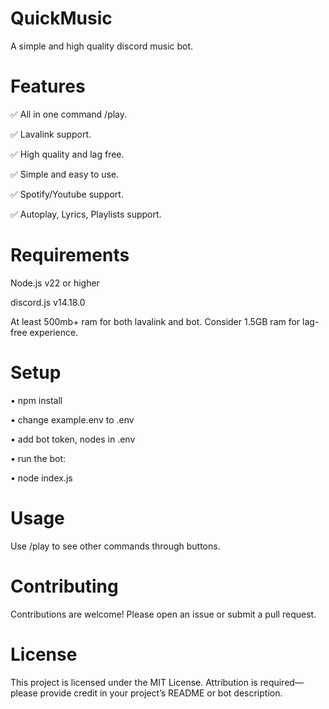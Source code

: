# QuickMusic

A simple and high quality discord music bot.

# Features

✅ All in one command /play.

✅ Lavalink support.

✅ High quality and lag free.

✅ Simple and easy to use.

✅ Spotify/Youtube support.

✅ Autoplay, Lyrics, Playlists support.

# Requirements

Node.js v22 or higher

discord.js v14.18.0

At least 500mb+ ram for both lavalink and bot. Consider 1.5GB ram for lag-free experience.

# Setup

• npm install

• change example.env to .env

• add bot token, nodes in .env

• run the bot:

• node index.js

# Usage

Use /play to see other commands through buttons.

# Contributing

Contributions are welcome! Please open an issue or submit a pull request.

# License

This project is licensed under the MIT License. Attribution is required—please provide credit in your project’s README or bot description.
